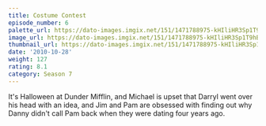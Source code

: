 ```yaml
---
title: Costume Contest
episode_number: 6
palette_url: https://dato-images.imgix.net/151/1471788975-kHIliHR3Sp1T9hBZczvoYGH0bUq.jpg?ixlib=rb-1.1.0&ch=DPR%2CWidth&auto=enhance&palette=json
image_url: https://dato-images.imgix.net/151/1471788975-kHIliHR3Sp1T9hBZczvoYGH0bUq.jpg?ixlib=rb-1.1.0&ch=DPR%2CWidth&auto=compress%2Cformat&w=500
thumbnail_url: https://dato-images.imgix.net/151/1471788975-kHIliHR3Sp1T9hBZczvoYGH0bUq.jpg?ixlib=rb-1.1.0&ch=DPR%2CWidth&auto=enhance&w=500&h=280&fit=crop&fm=jpg
date: '2010-10-28'
weight: 127
rating: 8.1
category: Season 7
---
```


It's Halloween at Dunder Mifflin, and Michael is upset that Darryl went over his head with an idea, and Jim and Pam are obsessed with finding out why Danny didn't call Pam back when they were dating four years ago.